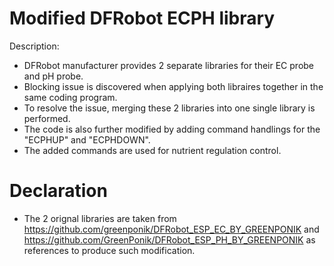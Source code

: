 # Modified DFRobot ECPH library

Description:
- DFRobot manufacturer provides 2 separate libraries for their EC probe and pH probe.
- Blocking issue is discovered when applying both libraires together in the same coding program.
- To resolve the issue, merging these 2 libraries into one single library is performed.
- The code is also further modified by adding command handlings for the "ECPHUP" and "ECPHDOWN".
- The added commands are used for nutrient regulation control.

# Declaration
- The 2 orignal libraries are taken from https://github.com/greenponik/DFRobot_ESP_EC_BY_GREENPONIK and https://github.com/GreenPonik/DFRobot_ESP_PH_BY_GREENPONIK as references to produce such modification.
